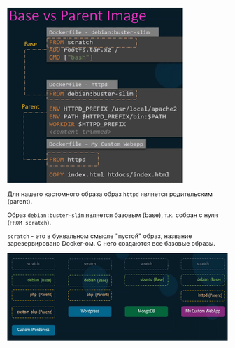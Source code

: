 <img src="image.png" width="400" height="400"><br>

Для нашего кастомного образа образ `httpd` является родительским (parent).

Образ `debian:buster-slim` является базовым (base), т.к. собран с нуля (`FROM scratch`).

`scratch` - это в буквальном смысле "пустой" образ, название зарезервировано Docker-ом. С него создаются все базовые образы.

<img src="image-1.png" width="600" height="200"><br>